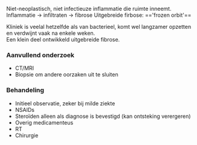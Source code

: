 Niet-neoplastisch, niet infectieuze inflammatie die ruimte inneemt.  
Inflammatie -> infiltraten -> fibrose
Uitgebreide firbose: =='frozen orbit'==
 
Kliniek is veelal hetzelfde als van bacterieel, komt wel langzamer opzetten en verdwijnt vaak na enkele weken.  
Een klein deel ontwikkeld uitgebreide fibrose.
 
### Aanvullend onderzoek
- CT/MRI
- Biopsie om andere oorzaken uit te sluiten
 
### Behandeling
- Initieel observatie, zeker bij milde ziekte
- NSAIDs
- Steroïden alleen als diagnose is bevestigd (kan ontsteking verergeren)
- Overig medicamenteus
- RT
- Chirurgie
